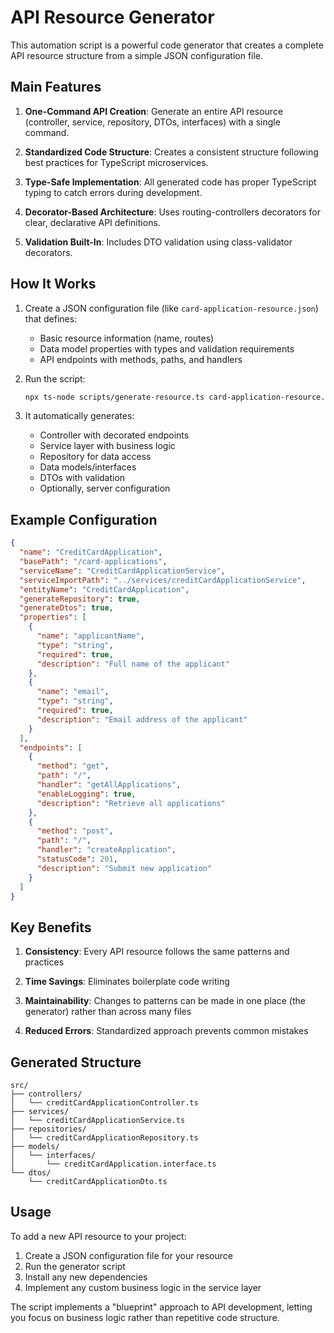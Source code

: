 # API Resource Generator

This automation script is a powerful code generator that creates a complete API resource structure from a simple JSON configuration file.

## Main Features

1. **One-Command API Creation**: Generate an entire API resource (controller, service, repository, DTOs, interfaces) with a single command.

2. **Standardized Code Structure**: Creates a consistent structure following best practices for TypeScript microservices.

3. **Type-Safe Implementation**: All generated code has proper TypeScript typing to catch errors during development.

4. **Decorator-Based Architecture**: Uses routing-controllers decorators for clear, declarative API definitions.

5. **Validation Built-In**: Includes DTO validation using class-validator decorators.

## How It Works

1. Create a JSON configuration file (like `card-application-resource.json`) that defines:
   - Basic resource information (name, routes)
   - Data model properties with types and validation requirements
   - API endpoints with methods, paths, and handlers

2. Run the script:
   ```bash
   npx ts-node scripts/generate-resource.ts card-application-resource.json --server
   ```

3. It automatically generates:
   - Controller with decorated endpoints
   - Service layer with business logic
   - Repository for data access
   - Data models/interfaces
   - DTOs with validation
   - Optionally, server configuration

## Example Configuration

```json
{
  "name": "CreditCardApplication",
  "basePath": "/card-applications",
  "serviceName": "CreditCardApplicationService",
  "serviceImportPath": "../services/creditCardApplicationService",
  "entityName": "CreditCardApplication",
  "generateRepository": true,
  "generateDtos": true,
  "properties": [
    {
      "name": "applicantName",
      "type": "string",
      "required": true,
      "description": "Full name of the applicant"
    },
    {
      "name": "email",
      "type": "string",
      "required": true,
      "description": "Email address of the applicant"
    }
  ],
  "endpoints": [
    {
      "method": "get",
      "path": "/",
      "handler": "getAllApplications",
      "enableLogging": true,
      "description": "Retrieve all applications"
    },
    {
      "method": "post",
      "path": "/",
      "handler": "createApplication",
      "statusCode": 201,
      "description": "Submit new application"
    }
  ]
}
```

## Key Benefits

1. **Consistency**: Every API resource follows the same patterns and practices

2. **Time Savings**: Eliminates boilerplate code writing

3. **Maintainability**: Changes to patterns can be made in one place (the generator) rather than across many files

4. **Reduced Errors**: Standardized approach prevents common mistakes

## Generated Structure

```
src/
├── controllers/
│   └── creditCardApplicationController.ts
├── services/
│   └── creditCardApplicationService.ts
├── repositories/
│   └── creditCardApplicationRepository.ts
├── models/
│   └── interfaces/
│       └── creditCardApplication.interface.ts
└── dtos/
    └── creditCardApplicationDto.ts
```

## Usage

To add a new API resource to your project:

1. Create a JSON configuration file for your resource
2. Run the generator script
3. Install any new dependencies
4. Implement any custom business logic in the service layer

The script implements a "blueprint" approach to API development, letting you focus on business logic rather than repetitive code structure.